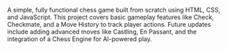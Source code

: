 A simple, fully functional chess game built from scratch using HTML, CSS, and JavaScript. This project covers basic gameplay features like Check, Checkmate, and a Move History to track player actions. Future updates include adding advanced moves like Castling, En Passant, and the integration of a Chess Engine for AI-powered play. 
